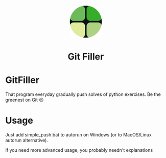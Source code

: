 <p align="center">
  <img src="./gitfiller_logo.png" alt="Be the greenest on GitHub" height="100px">
  <h1 align="center">Git Filler</h1>
</p>

# GitFiller
That program everyday gradually push solves of python exercises. Be the greenest on Git 😉

# Usage
<p>
Just add simple_push.bat to autorun on Windows (or to MacOS/Linux autorun alternative).
<p>
<p>
If you need more advanced usage, you probably needn't explanations
</p>